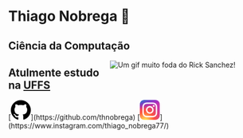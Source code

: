 # Thiago Nobrega 👋

## Ciência da Computação 

<img src="https://media4.giphy.com/media/SvGFA2WF9IP0WjmzvE/giphy.gif" title="Um gif muito foda do Rick Sanchez!"
    align="right"  width="300px">

<h2>Atulmente estudo na <a href="https://www.uffs.edu.br/">UFFS</a></h2>
[<img src="./github.png" width="40" height="40">](https://github.com/thnobrega)
[<img src="./insta.png" width="40" height="40">](https://www.instagram.com/thiago_nobrega77/)
